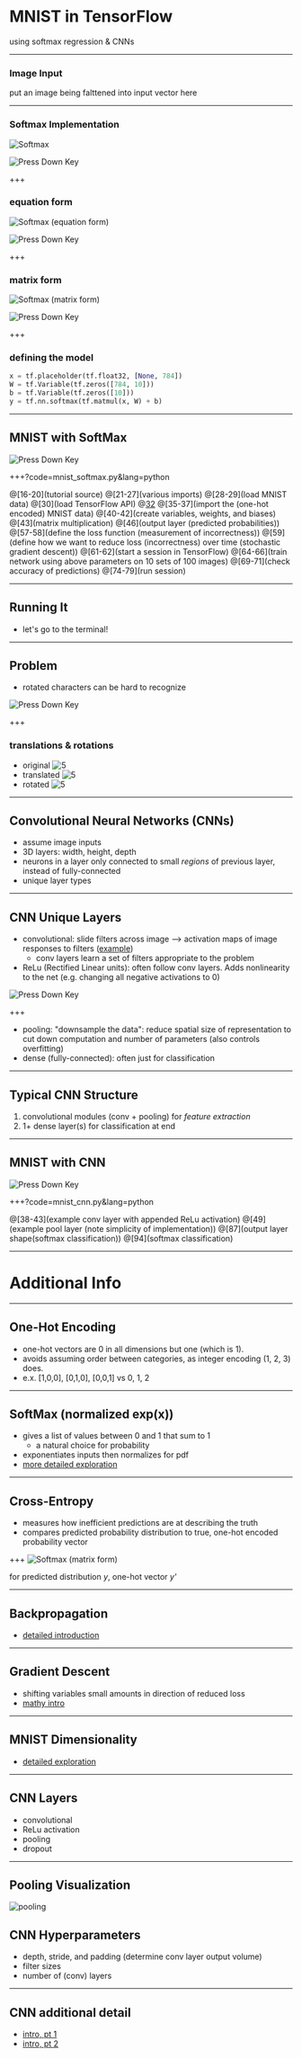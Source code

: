 # MNIST in TensorFlow
using softmax regression
& CNNs

---

### Image Input

put an image being falttened into input vector here

---

### Softmax Implementation

![Softmax](img/s1.png)

![Press Down Key](img/down-arrow.png)

+++

### equation form
![Softmax (equation form)](img/s1_eqns.png)

![Press Down Key](img/down-arrow.png)

+++

### matrix form
![Softmax (matrix form)](img/s1_matrices.png)

![Press Down Key](img/down-arrow.png)

+++

### defining the model 

```python
x = tf.placeholder(tf.float32, [None, 784])
W = tf.Variable(tf.zeros([784, 10]))
b = tf.Variable(tf.zeros([10]))
y = tf.nn.softmax(tf.matmul(x, W) + b)
```

---

## MNIST with SoftMax

![Press Down Key](img/down-arrow.png)

+++?code=mnist_softmax.py&lang=python

@[16-20](tutorial source)
@[21-27](various imports)
@[28-29](load MNIST data)
@[30](load TensorFlow API)
@[32](FLAGS)
@[35-37](import the (one-hot encoded) MNIST data)
@[40-42](create variables, weights, and biases)
@[43](matrix multiplication)
@[46](output layer (predicted probabilities))
@[57-58](define the loss function (measurement of incorrectness))
@[59](define how we want to reduce loss (incorrectness) over time (stochastic gradient descent))
@[61-62](start a session in TensorFlow)
@[64-66](train network using above parameters on 10 sets of 100 images)
@[69-71](check accuracy of predictions)
@[74-79](run session)

---

## Running It
- let's go to the terminal!

---

## Problem

- rotated characters can be hard to recognize

![Press Down Key](img/down-arrow.png)

+++

### translations & rotations
- original
![5](img/5mnist.png)
- translated
![5](img/5_trans.png)
- rotated
![5](img/5rot.png)

---

## Convolutional Neural Networks (CNNs)
- assume image inputs
- 3D layers: width, height, depth
- neurons in a layer only connected to small _regions_ of previous layer, instead of fully-connected
- unique layer types

---

## CNN Unique Layers
- convolutional: slide filters across image --> activation maps of image responses to filters ([example](http://cs231n.github.io/convolutional-networks/))
	- conv layers learn a set of filters appropriate to the problem
- ReLu (Rectified Linear units): often follow conv layers. Adds nonlinearity to the net (e.g. changing all negative activations to 0)

![Press Down Key](img/down-arrow.png)

+++

- pooling: "downsample the data": reduce spatial size of representation to cut down computation and number of parameters (also controls overfitting)
- dense (fully-connected): often just for classification

---

## Typical CNN Structure

1. convolutional modules (conv + pooling) for _feature extraction_
2. 1+ dense layer(s) for classification at end

---

## MNIST with CNN

![Press Down Key](img/down-arrow.png)

+++?code=mnist_cnn.py&lang=python

@[38-43](example conv layer with appended ReLu activation)
@[49](example pool layer (note simplicity of implementation))
@[87](output layer shape(softmax classification))
@[94](softmax classification)

---

# Additional Info

---

## One-Hot Encoding

- one-hot vectors are 0 in all dimensions but one (which is 1).
- avoids assuming order between categories, as integer encoding (1, 2, 3) does.
- e.x. [1,0,0], [0,1,0], [0,0,1] vs 0, 1, 2

---

## SoftMax (normalized exp(x))

- gives a list of values between 0 and 1 that sum to 1
	- a natural choice for probability
- exponentiates inputs then normalizes for pdf
- [more detailed exploration](http://neuralnetworksanddeeplearning.com/chap3.html#softmax)

---

## Cross-Entropy

- measures how inefficient predictions are at describing the truth
- compares predicted probability distribution to true, one-hot encoded probability vector

+++
![Softmax (matrix form)](img/crossent.png)

for predicted distribution _y_, one-hot vector _y'_

---

## Backpropagation

- [detailed introduction](http://colah.github.io/posts/2015-08-Backprop/)

---

## Gradient Descent

- shifting variables small amounts in direction of reduced loss
- [mathy intro](https://en.wikipedia.org/wiki/Gradient_descent)

---

## MNIST Dimensionality

- [detailed exploration](http://colah.github.io/posts/2014-10-Visualizing-MNIST/)

---

## CNN Layers

- convolutional
- ReLu activation
- pooling
- dropout

---

## Pooling Visualization

![pooling](img/pooling.png)

## CNN Hyperparameters

- depth, stride, and padding (determine conv layer output volume)
- filter sizes
- number of (conv) layers

---

## CNN additional detail

- [intro, pt 1](https://adeshpande3.github.io/adeshpande3.github.io/A-Beginner%27s-Guide-To-Understanding-Convolutional-Neural-Networks/)
- [intro, pt 2](https://adeshpande3.github.io/adeshpande3.github.io/A-Beginner's-Guide-To-Understanding-Convolutional-Neural-Networks-Part-2/)
